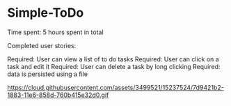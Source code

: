 # Simple-ToDo
Time spent: 5 hours spent in total

Completed user stories:

 Required: User can view a list of to do tasks
 Required: User can click on a task and edit it
 Required: User can delete a task by long clicking
 Required: data is persisted using a file
 
 
 https://cloud.githubusercontent.com/assets/3499521/15237524/7d9421b2-1883-11e6-858d-760b415e32d0.gif
